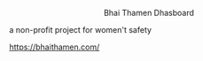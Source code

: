 <p align="center">Bhai Thamen Dhasboard</p>

a non-profit project for women't safety

https://bhaithamen.com/

<br/>

